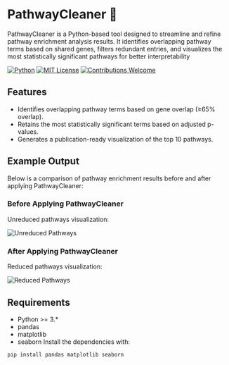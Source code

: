 # PathwayCleaner 🚀
PathwayCleaner is a Python-based tool designed to streamline and refine pathway enrichment analysis results. It identifies overlapping pathway terms based on shared genes, filters redundant entries, and visualizes the most statistically significant pathways for better interpretability

[![Python](https://img.shields.io/badge/Python-3.6%2B-blue)](https://www.python.org/)
[![MIT License](https://img.shields.io/badge/License-MIT-green)](LICENSE)
[![Contributions Welcome](https://img.shields.io/badge/Contributions-Welcome-brightgreen)](CONTRIBUTING.md)

## Features
- Identifies overlapping pathway terms based on gene overlap (≥65% overlap).
- Retains the most statistically significant terms based on adjusted p-values.
- Generates a publication-ready visualization of the top 10 pathways.




## Example Output
Below is a comparison of pathway enrichment results before and after applying PathwayCleaner:

### Before Applying PathwayCleaner
Unreduced pathways visualization:

![Unreduced Pathways](images/Unreduced.png)

### After Applying PathwayCleaner
Reduced pathways visualization:

![Reduced Pathways](images/Reduced.png)





## Requirements
- Python >= 3.*
- pandas
- matplotlib
- seaborn
Install the dependencies with:
```bash
pip install pandas matplotlib seaborn




